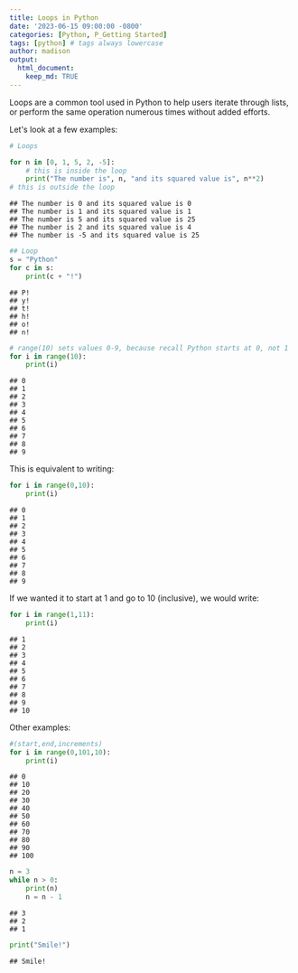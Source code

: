 ```yaml
---
title: Loops in Python
date: '2023-06-15 09:00:00 -0800'
categories: [Python, P_Getting Started]
tags: [python] # tags always lowercase
author: madison
output: 
  html_document:
    keep_md: TRUE
---
```




Loops are a common tool used in Python to help users iterate through lists, or perform the same operation numerous times without added efforts.

Let's look at a few examples:


```python
# Loops

for n in [0, 1, 5, 2, -5]:
    # this is inside the loop
    print("The number is", n, "and its squared value is", n**2)
# this is outside the loop
```

```
## The number is 0 and its squared value is 0
## The number is 1 and its squared value is 1
## The number is 5 and its squared value is 25
## The number is 2 and its squared value is 4
## The number is -5 and its squared value is 25
```


```python
## Loop
s = "Python"
for c in s:
    print(c + "!")
```

```
## P!
## y!
## t!
## h!
## o!
## n!
```


```python
# range(10) sets values 0-9, because recall Python starts at 0, not 1
for i in range(10):
    print(i)
```

```
## 0
## 1
## 2
## 3
## 4
## 5
## 6
## 7
## 8
## 9
```

This is equivalent to writing:


```python
for i in range(0,10):
    print(i)
```

```
## 0
## 1
## 2
## 3
## 4
## 5
## 6
## 7
## 8
## 9
```

If we wanted it to start at 1 and go to 10 (inclusive), we would write:


```python
for i in range(1,11):
    print(i)
```

```
## 1
## 2
## 3
## 4
## 5
## 6
## 7
## 8
## 9
## 10
```

Other examples:


```python
#(start,end,increments)
for i in range(0,101,10):
    print(i)
```

```
## 0
## 10
## 20
## 30
## 40
## 50
## 60
## 70
## 80
## 90
## 100
```


```python
n = 3
while n > 0:
    print(n)
    n = n - 1
```

```
## 3
## 2
## 1
```

```python
print("Smile!")
```

```
## Smile!
```
